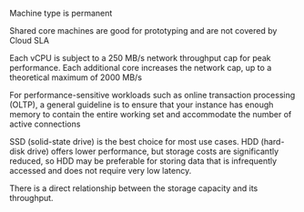 Machine type is permanent

Shared core machines are good for prototyping and are not covered by Cloud SLA

Each vCPU is subject to a 250 MB/s network throughput cap for peak performance. Each additional core increases the network cap, up to a theoretical maximum of 2000 MB/s

For performance-sensitive workloads such as online transaction processing (OLTP), a general guideline is to ensure that your instance has enough memory to contain the entire working set and accommodate the number of active connections

SSD (solid-state drive) is the best choice for most use cases. HDD (hard-disk drive) offers lower performance, but storage costs are significantly reduced, so HDD may be preferable for storing data that is infrequently accessed and does not require very low latency.

There is a direct relationship between the storage capacity and its throughput.

